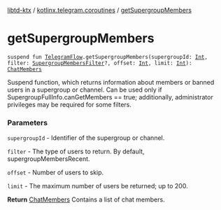 [libtd-ktx](../index.md) / [kotlinx.telegram.coroutines](index.md) / [getSupergroupMembers](./get-supergroup-members.md)

# getSupergroupMembers

`suspend fun `[`TelegramFlow`](../kotlinx.telegram.core/-telegram-flow/index.md)`.getSupergroupMembers(supergroupId: `[`Int`](https://kotlinlang.org/api/latest/jvm/stdlib/kotlin/-int/index.html)`, filter: `[`SupergroupMembersFilter`](https://tdlibx.github.io/td/docs/org/drinkless/td/libcore/telegram/TdApi/SupergroupMembersFilter.html)`?, offset: `[`Int`](https://kotlinlang.org/api/latest/jvm/stdlib/kotlin/-int/index.html)`, limit: `[`Int`](https://kotlinlang.org/api/latest/jvm/stdlib/kotlin/-int/index.html)`): `[`ChatMembers`](https://tdlibx.github.io/td/docs/org/drinkless/td/libcore/telegram/TdApi/ChatMembers.html)

Suspend function, which returns information about members or banned users in a supergroup or
channel. Can be used only if SupergroupFullInfo.canGetMembers == true; additionally, administrator
privileges may be required for some filters.

### Parameters

`supergroupId` - Identifier of the supergroup or channel.

`filter` - The type of users to return. By default, supergroupMembersRecent.

`offset` - Number of users to skip.

`limit` - The maximum number of users be returned; up to 200.

**Return**
[ChatMembers](https://tdlibx.github.io/td/docs/org/drinkless/td/libcore/telegram/TdApi/ChatMembers.html) Contains a list of chat members.

